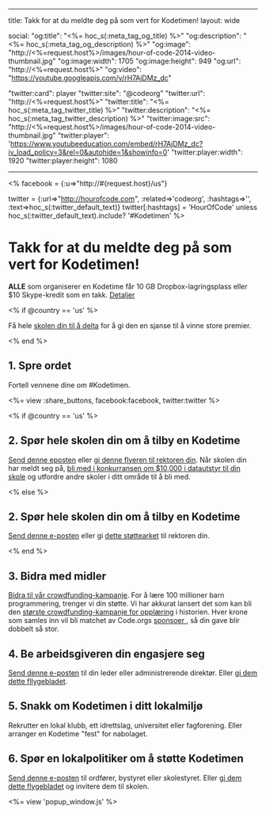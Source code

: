 * * *

title: Takk for at du meldte deg på som vert for Kodetimen! layout: wide

social: "og:title": "<%= hoc_s(:meta_tag_og_title) %>" "og:description": "<%= hoc_s(:meta_tag_og_description) %>" "og:image": "http://<%=request.host%>/images/hour-of-code-2014-video-thumbnail.jpg" "og:image:width": 1705 "og:image:height": 949 "og:url": "http://<%=request.host%>" "og:video": "https://youtube.googleapis.com/v/rH7AjDMz_dc"

"twitter:card": player "twitter:site": "@codeorg" "twitter:url": "http://<%=request.host%>" "twitter:title": "<%= hoc_s(:meta_tag_twitter_title) %>" "twitter:description": "<%= hoc_s(:meta_tag_twitter_description) %>" "twitter:image:src": "http://<%=request.host%>/images/hour-of-code-2014-video-thumbnail.jpg" "twitter:player": 'https://www.youtubeeducation.com/embed/rH7AjDMz_dc?iv_load_policy=3&rel=0&autohide=1&showinfo=0' "twitter:player:width": 1920 "twitter:player:height": 1080

* * *

<% facebook = {:u=>"http://#{request.host}/us"}

twitter = {:url=>"http://hourofcode.com", :related=>'codeorg', :hashtags=>'', :text=>hoc_s(:twitter_default_text)} twitter[:hashtags] = 'HourOfCode' unless hoc_s(:twitter_default_text).include? '#Kodetimen' %>

# Takk for at du meldte deg på som vert for Kodetimen!

**ALLE** som organiserer en Kodetime får 10 GB Dropbox-lagringsplass eller $10 Skype-kredit som en takk. [Detaljer](/prizes)

<% if @country == 'us' %>

Få hele [skolen din til å delta](/us/prizes) for å gi den en sjanse til å vinne store premier.

<% end %>

## 1. Spre ordet

Fortell vennene dine om #Kodetimen.

<%= view :share_buttons, facebook:facebook, twitter:twitter %>

<% if @country == 'us' %>

## 2. Spør hele skolen din om å tilby en Kodetime

[Send denne eposten](/resources#email) eller [gi denne flyeren til rektoren din](/files/schools-handout.pdf). Når skolen din har meldt seg på, [bli med i konkurransen om $10,000 i datautstyr til din skole](/prizes) og utfordre andre skoler i ditt område til å bli med.

<% else %>

## 2. Spør hele skolen din om å tilby en Kodetime

[Send denne e-posten](/resources#email) eller gi [dette støttearket](/files/schools-handout.pdf) til rektoren din.

<% end %>

## 3. Bidra med midler

[Bidra til vår crowdfunding-kampanje](http://code.org/donate). For å lære 100 millioner barn programmering, trenger vi din støtte. Vi har akkurat lansert det som kan bli den [største crowdfunding-kampanje for opplæring](http://code.org/donate) i historien. Hver krone som samles inn vil bli matchet av Code.orgs [sponsoer ](http://code.org/about/donors), så din gave blir dobbelt så stor.

## 4. Be arbeidsgiveren din engasjere seg

[Send denne e-posten](/resources#email) til din leder eller administrerende direktør. Eller [gi dem dette fllygebladet](/resources/hoc-one-pager.pdf).

## 5. Snakk om Kodetimen i ditt lokalmiljø

Rekrutter en lokal klubb, ett idrettslag, universitet eller fagforening. Eller arranger en Kodetime "fest" for nabolaget.

## 6. Spør en lokalpolitiker om å støtte Kodetimen

[Send denne e-posten](/resources#politicians) til ordfører, bystyret eller skolestyret. Eller [gi dem dette flygebladet](/resources/hoc-one-pager.pdf) og invitere dem til skolen.

<%= view 'popup_window.js' %>